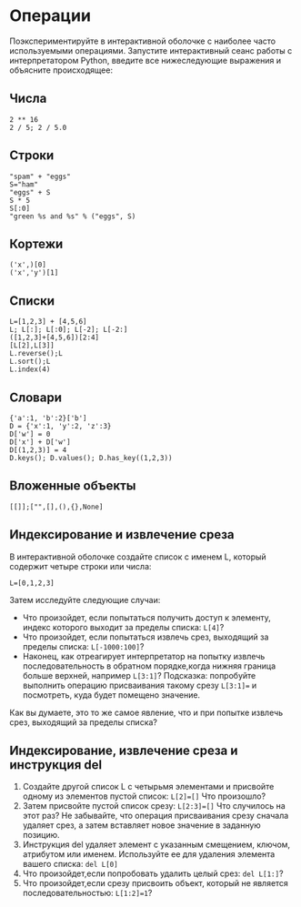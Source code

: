 # Операции

Поэкспериментируйте в интерактивной оболочке с наиболее часто используемыми операциями. Запустите интерактивный сеанс работы с интерпретатором Python, введите все нижеследующие выражения и объясните происходящее: 

## Числа

    2 ** 16
    2 / 5; 2 / 5.0

## Строки

    "spam" + "eggs" 
    S="ham" 
    "eggs" + S
    S * 5
    S[:0]
    "green %s and %s" % ("eggs", S)

## Кортежи

    ('x',)[0]
    ('x','y')[1]

## Списки

    L=[1,2,3] + [4,5,6]
    L; L[:]; L[:0]; L[-2]; L[-2:]
    ([1,2,3]+[4,5,6])[2:4]
    [L[2],L[3]]
    L.reverse();L
    L.sort();L
    L.index(4)

## Словари

    {'a':1, 'b':2}['b']
    D = {'x':1, 'y':2, 'z':3}
    D['w'] = 0
    D['x'] + D['w']
    D[(1,2,3)] = 4
    D.keys(); D.values(); D.has_key((1,2,3))

## Вложенные объекты
    
    [[]];["",[],(),{},None]

## Индексирование и извлечение среза

В интерактивной оболочке создайте список с именем L, который содержит четыре строки или числа:

    L=[0,1,2,3]

Затем исследуйте следующие случаи:
* Что произойдет, если попытаться получить доступ к элементу, индекс которого выходит за пределы списка: `L[4]`?
* Что произойдет, если попытаться извлечь срез, выходящий за пределы списка: `L[-1000:100]`?
* Наконец, как отреагирует интерпретатор на попытку извлечь последовательность в обратном порядке,когда нижняя граница больше верхней, например `L[3:1]`?
Подсказка: попробуйте выполнить операцию присваивания такому срезу `L[3:1]=` и посмотреть, куда будет
помещено значение. 

Как вы думаете, это то же самое явление, что и при попытке извлечь срез, выходящий за пределы списка?

## Индексирование, извлечение среза и инструкция del

1. Создайте другой список L с четырьмя элементами и присвойте одному из элементов пустой список: `L[2]=[]`
Что произошло?
1. Затем присвойте пустой список срезу: `L[2:3]=[]`
Что случилось на этот раз? Не забывайте, что операция присваивания срезу сначала удаляет срез, а затем
вставляет новое значение в заданную позицию.
1. Инструкция del удаляет элемент с указанным смещением, ключом, атрибутом или именем.
Используйте ее для удаления элемента вашего списка: `del L[0]`
1. Что произойдет,если попробовать удалить целый срез: `del L[1:]`?
1. Что произойдет,если срезу присвоить объект, который не является последовательностью: `L[1:2]=1`?